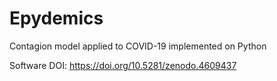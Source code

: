 # Epydemics

Contagion model applied to COVID-19 implemented on Python

Software DOI: https://doi.org/10.5281/zenodo.4609437
